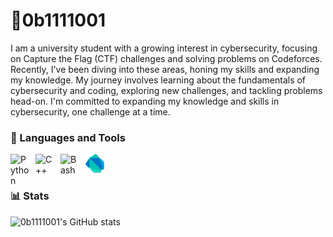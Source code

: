 <!-- ## Hi there 👋 -->
# 🕺0b1111001


I am a university student with a growing interest in cybersecurity, focusing on Capture the Flag (CTF) challenges and solving problems on Codeforces. Recently, I've been diving into these areas, honing my skills and expanding my knowledge. My journey involves learning about the fundamentals of cybersecurity and coding, exploring new challenges, and tackling problems head-on. I'm committed to expanding my knowledge and skills in cybersecurity, one challenge at a time.

### 🤩 Languages and Tools

<img align="left" alt="Python" width="30px" style="padding-right:10px;" src="https://cdn.jsdelivr.net/gh/devicons/devicon/icons/python/python-plain.svg" />
<img align="left" alt="C++" width="30px" style="padding-right:10px;" src="https://cdn.jsdelivr.net/gh/devicons/devicon/icons/cplusplus/cplusplus-line.svg" />
<img align="left" alt="Bash" width="30px" style="padding-right:10px;" src="https://cdn.jsdelivr.net/gh/devicons/devicon/icons/bash/bash-original.svg" />
<img align="left" alt="Dart" width="30px" style="padding-right:10px;" src="https://github.com/devicons/devicon/blob/v2.16.0/icons/dart/dart-original.svg" />
<br />

#

### 📊 Stats

![0b1111001's GitHub stats](https://github-readme-stats.vercel.app/api?username=0b1111001&show_icons=true&theme=gruvbox)

<!-- ![GitHub Streak](https://streak-stats.demolab.com?user=ForrestKnight&theme=gruvbox&border_radius=4.5) -->

<!--
**0b1111001/0b1111001** is a ✨ _special_ ✨ repository because its `README.md` (this file) appears on your GitHub profile.

Here are some ideas to get you started:

- 🔭 I’m currently working on ...
- 🌱 I’m currently learning ...
- 👯 I’m looking to collaborate on ...
- 🤔 I’m looking for help with ...
- 💬 Ask me about ...
- 📫 How to reach me: ...
- 😄 Pronouns: ...
- ⚡ Fun fact: ...
-->
